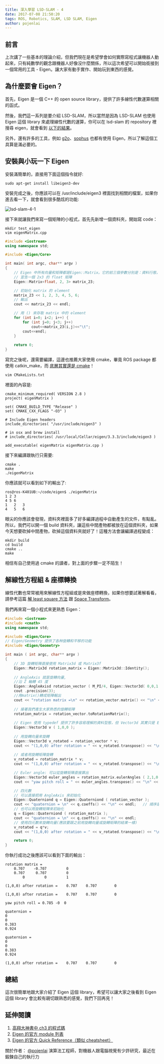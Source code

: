 ```yaml
---
title: 深入學習 LSD-SLAM - 4
date: 2017-07-08 21:50:20
tags: ROS, Robotics, SLAM, LSD SLAM, Eigen
author: pojenlai
---
```


## 前言

上次講了一些基本的理論介紹，但我們現在是希望學會如何實際寫程式讓機器人動起來，只有純數學的觀念跟機器人好像沒什麼關係，所以這次希望可以開始銜接到一個常用的工具 - Eigen。讓大家有動手實作、開始玩到東西的感覺。

## 為什麼要會 Eigen？

首先，Eigen 是一個 C++ 的 open source library，提供了許多線性代數運算相關的函式。

然後，我們這一系列是要介紹 LSD-SLAM，所以當然是因為 LSD-SLAM 也使用 Eigen 這個 library 來處理線性代數的運算，你可以在 lsd-slam 的 repository 裡搜尋 eigen，就會看到 [以下的結果](https://github.com/tum-vision/lsd_slam/search?utf8=%E2%9C%93&q=eigen&type=)。

另外，還有許多的工具，例如 [g2o](https://github.com/RainerKuemmerle/g2o)、[sophus](https://github.com/strasdat/Sophus) 也都有使用 Eigen，所以了解這個工具算是滿必要的。

## 安裝與小玩一下 Eigen

安裝滿簡單的，直接用下面這個指令就好:

```
sudo apt-get install libeigen3-dev
```

安裝完成之後，你應該可以在 /usr/include/eigen3 裡面找到相關的檔案，如果你進去看一下，就會看到很多酷炫的功能:

![lsd-slam-4-1](/img/pojenlai/lsd-slam-4-1.png)

接下來就讓我們來寫一個矩陣的小程式，首先先新增一個資料夾，開始寫 code：

```
mkdir test_eigen
vim eigenMatrix.cpp
```

```cpp
#include <iostream>
using namespace std;

#include <Eigen/Core>

int main( int argc, char** argv )
{
    // Eigen 中所有向量和矩陣都是Eigen::Matrix。它的前三個參數分別是：資料行態，row 數，col 數
    // 宣告一個 2x3 的 float 矩陣
    Eigen::Matrix<float, 2, 3> matrix_23;

    // 初始化 matrix 的 element
    matrix_23 << 1, 2, 3, 4, 5, 6;
    // 輸出
    cout << matrix_23 << endl;

    // 用 () 來存取 matrix 中的 element
    for (int i=0; i<2; i++) {
        for (int j=0; j<3; j++)
            cout<<matrix_23(i,j)<<"\t";
        cout<<endl;
    }
	
	return 0;
}
```

寫完之後呢，還需要編譯，這邊也推薦大家使用 cmake，畢竟 ROS package 都使用 catkin_make，而 [底層其實還是 cmake](http://answers.ros.org/question/187748/catkin-vs-cmake/?answer=187756#post-id-187756)！

```
vim CMakeLists.txt
```

裡面的內容是:

```
cmake_minimum_required( VERSION 2.8 )
project( eigenMatrix )

set( CMAKE_BUILD_TYPE "Release" )
set( CMAKE_CXX_FLAGS "-O3" )

# Include Eigen headers
include_directories( "/usr/include/eigen3" )

# in osx and brew install
# include_directories( /usr/local/Cellar/eigen/3.3.3/include/eigen3 )

add_executable( eigenMatrix eigenMatrix.cpp )
```

接下來編譯跟執行只需要:

```
cmake .
make
./eigenMatrix
```

你應該就可以看到如下的輸出了:

```
ros@ros-K401UB:~/code/eigen$ ./eigenMatrix 
1 2 3
4 5 6
1	2	3	
4	5	6	
```

眼尖的你應該會發現，資料夾裡面多了好多編譯過程中自動產生的文件，有點亂。所以，我們可以開一個 build 資料夾，讓這些中間產物都被放在這個資料夾，如果今天想要砍掉中間產物，砍掉這個資料夾就好了！這種方法會讓編譯過程變成：

```
mkdir build
cd build 
cmake ..
make
```

相信有自己使用過 cmake 的讀者，對上面的步驟一定不陌生！

## 解線性方程組 & 座標轉換

線性代數也常常被用來解線性方程組或是來做座標轉換，如果你想要試著解看看，請參考這篇 [解 least square 方法](https://eigen.tuxfamily.org/dox/group__LeastSquares.html) 跟 [Space Transform](https://eigen.tuxfamily.org/dox/group__TutorialGeometry.html)。

我們再來寫一個小程式來更熟悉 Eigen：

```cpp
#include <iostream>
#include <cmath>
using namespace std;

#include <Eigen/Core>
// Eigen/Geometry 提供了各种旋轉和平移的功能
#include <Eigen/Geometry>

int main ( int argc, char** argv )
{
    // 3D 旋轉矩陣直接使用 Matrix3d 或 Matrix3f
    Eigen::Matrix3d rotation_matrix = Eigen::Matrix3d::Identity();
    
	// AngleAxis 就是旋轉向量,
	//沿 Z 軸轉 45 度
    Eigen::AngleAxisd rotation_vector ( M_PI/4, Eigen::Vector3d( 0,0,1 ) ); 
    cout .precision(3);
	//用matrix()轉成矩陣輸出
    cout << "rotation matrix =\n" << rotation_vector.matrix() << "\n" << endl;    
    
	// 接著我們產生大家熟悉的旋轉矩陣
    rotation_matrix = rotation_vector.toRotationMatrix();
    
	// Eigen 使用 typedef 提供了許多容易理解的資料型態，但 Vector3d 其實只是 Eigen::Matrix<double, 3, 3>
	Eigen::Vector3d v ( 1,0,0 );
    
	// 用旋轉向量來旋轉
	Eigen::Vector3d v_rotated = rotation_vector * v;
    cout << "(1,0,0) after rotation = " << v_rotated.transpose() << "\n" << endl;
    
	// 或者用旋轉矩陣旋轉
    v_rotated = rotation_matrix * v;
    cout << "(1,0,0) after rotation = " << v_rotated.transpose() << "\n" << endl;

    // Euler angle: 可以從旋轉矩陣直接算出
    Eigen::Vector3d euler_angles = rotation_matrix.eulerAngles ( 2,1,0 ); // roll pitch yaw
    cout << "yaw pitch roll = " << euler_angles.transpose() << "\n" << endl;

    // 四元數
    // 可以直接把用 AngleAxis 來初始化
    Eigen::Quaterniond q = Eigen::Quaterniond ( rotation_vector );
    cout << "quaternion = \n" << q.coeffs() << "\n" << endl;   // 順序是(x,y,z,w)
    // 也可以用旋轉矩陣來初始化
    q = Eigen::Quaterniond ( rotation_matrix );
    cout << "quaternion = \n" << q.coeffs() << "\n" << endl;
    // 使用四元數來旋轉向量(應該要跟之前用旋轉向量或旋轉矩陣的結果一樣)
    v_rotated = q*v; 
    cout << "(1,0,0) after rotation = " << v_rotated.transpose() << "\n" << endl;

    return 0;
}
```

你執行成功之後應該可以看到下面的輸出：

```
rotation matrix =
    0.707    -0.707         0
    0.707     0.707         0
        0         0         1

(1,0,0) after rotation =    0.707    0.707        0

(1,0,0) after rotation =    0.707    0.707        0

yaw pitch roll = 0.785 -0  0

quaternion = 
0
0
0.383
0.924

quaternion = 
0
0
0.383
0.924

(1,0,0) after rotation =    0.707    0.707        0
```

## 總結

這次很簡單地跟大家介紹了 Eigen 這個 library，希望可以讓大家之後看到 Eigen 這個 library 會比較有親切跟熟悉的感覺，我們下回再見！

## 延伸閱讀

1. [高翔大神書中 ch3 的程式碼](https://github.com/gaoxiang12/slambook/tree/master/ch3)
2. [Eigen 的官方 module 列表]() 
3. [Eigen 的官方 Quick Reference（類似 cheatsheet）](http://eigen.tuxfamily.org/dox/group__QuickRefPage.html)

關於作者：
[@pojenlai](https://pojenlai.wordpress.com/) 演算法工程師，對機器人跟電腦視覺有少許研究，最近在鍛鍊自己的執行力
